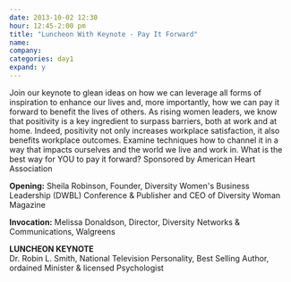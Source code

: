 ```yaml
---
date: 2013-10-02 12:30
hour: 12:45-2:00 pm
title: "Luncheon With Keynote - Pay It Forward"
name: 
company: 
categories: day1
expand: y
---
```

Join our keynote to glean ideas on how we can leverage all forms of 
inspiration to enhance our lives and, more importantly, how we can 
pay it forward to benefit the lives of others. As rising women leaders, 
we know that positivity is a key ingredient to surpass barriers, both 
at work and at home. Indeed, positivity not only increases workplace 
satisfaction, it also benefits workplace outcomes. Examine 
techniques how to channel it in a way that impacts ourselves and 
the world we live and work in. What is the best way for YOU to pay it 
forward? Sponsored by American Heart Association 

<strong>Opening:</strong> Sheila Robinson, Founder, Diversity Women's Business
Leadership (DWBL) Conference & Publisher and CEO of Diversity
 Woman Magazine
    
<strong>Invocation:</strong> Melissa Donaldson, Director, Diversity Networks &
Communications, Walgreens

<strong>LUNCHEON KEYNOTE </strong><br />
Dr. Robin L. Smith, National Television Personality, Best Selling 
Author, ordained Minister & licensed Psychologist 
